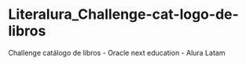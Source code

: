 # Literalura_Challenge-cat-logo-de-libros
Challenge catálogo de libros - Oracle next education - Alura Latam
